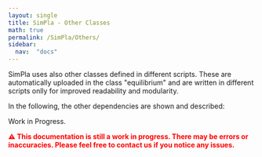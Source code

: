 ```yaml
---
layout: single
title: SimPla - Other Classes
math: true
permalink: /SimPla/Others/
sidebar: 
  nav:  "docs"
---
```


<script type="text/javascript" async
  src="https://cdn.jsdelivr.net/npm/mathjax@3/es5/tex-mml-chtml.js">
</script>

SimPla uses also other classes defined in different scripts. These are automatically uploaded in the class "equilibrium" and are written in different scripts onlly for improved readability and modularity. 

In the following, the other dependencies are shown and described: 


Work in Progress.

<p style="color:red;"><strong>⚠️ This documentation is still a work in progress. There may be errors or inaccuracies. Please feel free to contact us if you notice any issues.</strong></p>